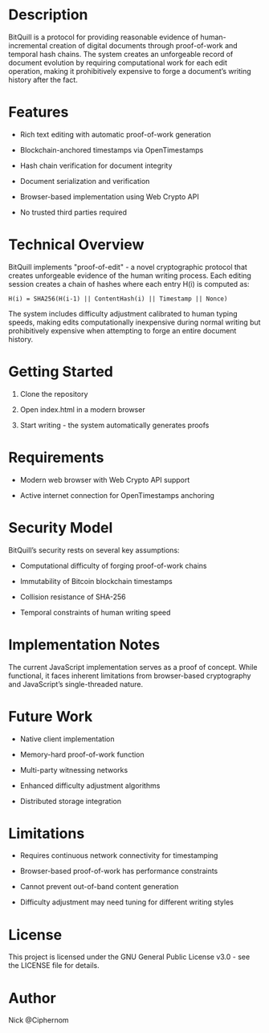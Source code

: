 # Description

BitQuill is a protocol for providing reasonable evidence of
human-incremental creation of digital documents through proof-of-work
and temporal hash chains. The system creates an unforgeable record of
document evolution by requiring computational work for each edit
operation, making it prohibitively expensive to forge a document’s
writing history after the fact.

# Features

  - Rich text editing with automatic proof-of-work generation

  - Blockchain-anchored timestamps via OpenTimestamps

  - Hash chain verification for document integrity

  - Document serialization and verification

  - Browser-based implementation using Web Crypto API

  - No trusted third parties required

# Technical Overview

BitQuill implements "proof-of-edit" - a novel cryptographic protocol
that creates unforgeable evidence of the human writing process. Each
editing session creates a chain of hashes where each entry H(i) is
computed as:

    H(i) = SHA256(H(i-1) || ContentHash(i) || Timestamp || Nonce)

The system includes difficulty adjustment calibrated to human typing
speeds, making edits computationally inexpensive during normal writing
but prohibitively expensive when attempting to forge an entire document
history.

# Getting Started

1.  Clone the repository

2.  Open index.html in a modern browser

3.  Start writing - the system automatically generates proofs

# Requirements

  - Modern web browser with Web Crypto API support

  - Active internet connection for OpenTimestamps anchoring

# Security Model

BitQuill’s security rests on several key assumptions:

  - Computational difficulty of forging proof-of-work chains

  - Immutability of Bitcoin blockchain timestamps

  - Collision resistance of SHA-256

  - Temporal constraints of human writing speed

# Implementation Notes

The current JavaScript implementation serves as a proof of concept.
While functional, it faces inherent limitations from browser-based
cryptography and JavaScript’s single-threaded nature.

# Future Work

  - Native client implementation

  - Memory-hard proof-of-work function

  - Multi-party witnessing networks

  - Enhanced difficulty adjustment algorithms

  - Distributed storage integration

# Limitations

  - Requires continuous network connectivity for timestamping

  - Browser-based proof-of-work has performance constraints

  - Cannot prevent out-of-band content generation

  - Difficulty adjustment may need tuning for different writing styles

# License

This project is licensed under the GNU General Public License v3.0 - see
the LICENSE file for details.

# Author

Nick @Ciphernom
